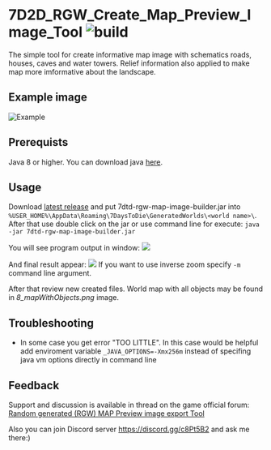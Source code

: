 # 7D2D_RGW_Create_Map_Preview_Image_Tool ![build](https://travis-ci.org/ognivo777/7D2D_RGW_Create_Map_Preview_Image_Tool.svg?branch=master)
The simple tool for create informative map image with schematics roads, houses, caves and water towers. Relief information also applied to make map more imformative about the landscape.

## Example image
![Example](https://drive.google.com/uc?export=download&id=1PtXNDc0GGHoz0oQKDgNGOPJEP78-U22p)

## Prerequists
Java 8 or higher. You can download java [here](https://www.oracle.com/technetwork/java/javase/downloads/index.html).

## Usage
Download [latest release](https://github.com/ognivo777/7D2D_RGW_Create_Map_Preview_Image_Tool/releases/latest) and put 7dtd-rgw-map-image-builder.jar into `%USER_HOME%\AppData\Roaming\7DaysToDie\GeneratedWorlds\<world name>\`.
After that use double click on the jar or use command line for execute:
`java -jar 7dtd-rgw-map-image-builder.jar`

You will see program output in window:
![](https://drive.google.com/uc?export=download&id=1BEXWLqO5bD2IOOSQDARtBJ1yAI_iAV97)

And final result appear:
![](https://drive.google.com/uc?export=download&id=1rcVPmVu8QBkg7eFYtEv22MKxtt60dj7-)
If you want to use inverse zoom specify `-m` command line argument.

After that review new created files. World map with all objects may be found in *8_mapWithObjects.png* image.

## Troubleshooting

* In some case you get error "TOO LITTLE". In this case would be helpful add enviroment variable `_JAVA_OPTIONS=-Xmx256m` instead of specifing java vm options directly in command line

## Feedback
Support and discussion is available in thread on the game official forum: [Random generated (RGW) MAP Preview image export Tool](https://bit.ly/3Jc6Jle) 

Also you can join Discord server https://discord.gg/c8Pt5B2 and ask me there:)
